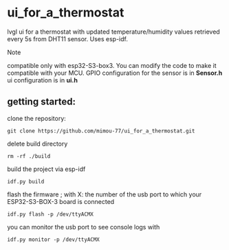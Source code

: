 # ui_for_a_thermostat
lvgl ui for a thermostat with updated temperature/humidity values retrieved every 5s from DHT11 sensor.
Uses esp-idf.

> [!NOTE]
> compatible only with esp32-S3-box3. You can modify the code to make it compatible with your MCU.
> GPIO configuration for the sensor is in **Sensor.h**
> ui configuration is in **ui.h**

## getting started:
clone the repository:
```
git clone https://github.com/mimou-77/ui_for_a_thermostat.git
```
delete build directory 
```
rm -rf ./build
```
build the project via esp-idf
```
idf.py build
```
flash the firmware ; with X: the number of the usb port to which your ESP32-S3-BOX-3 board is connected
```
idf.py flash -p /dev/ttyACMX
```
you can monitor the usb port to see console logs with
```
idf.py monitor -p /dev/ttyACMX
```

